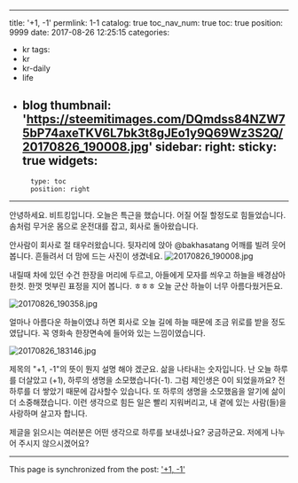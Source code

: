
---
title: '+1, -1'
permlink: 1-1
catalog: true
toc_nav_num: true
toc: true
position: 9999
date: 2017-08-26 12:25:15
categories:
- kr
tags:
- kr
- kr-daily
- life
- blog
thumbnail: 'https://steemitimages.com/DQmdss84NZW75bP74axeTKV6L7bk3t8gJEo1y9Q69Wz3S2Q/20170826_190008.jpg'
sidebar:
    right:
        sticky: true
widgets:
    -
        type: toc
        position: right
---


안녕하세요. 비트킹입니다. 오늘은 특근을 했습니다.  어질 어질 할정도로 힘들었습니다. 
솜처럼 무거운 몸으로 운전대를 잡고, 회사로 돌아왔습니다. 

안사람이 회사로 절 태우러왔습니다.  뒷자리에 앉아 @bakhasatang 어깨를 빌려 웃어 봅니다.  흔들려서 더 맘에 드는 사진이 생겼네요. 
![20170826_190008.jpg](https://steemitimages.com/DQmdss84NZW75bP74axeTKV6L7bk3t8gJEo1y9Q69Wz3S2Q/20170826_190008.jpg)

내릴때 차에 있던 수건 한장을 머리에 두르고, 아들에게 모자를 씌우고 하늘을 배경삼아 한컷.
한껏 멋부린 표정을 지어 봅니다. ㅎㅎㅎ  오늘 군산 하늘이 너무 아름다웠거든요. 

![20170826_190358.jpg](https://steemitimages.com/DQmRv79KVQVSguXLfAGQerChGsrzs89Thf2peZVFnKZhz1o/20170826_190358.jpg)

얼마나 아름다운 하늘이였냐 하면 회사로 오늘 길에 하늘 때문에 조금 위로를 받을 정도였답니다. 꼭 영화속 한장면속에 들어와 있는 느낌이였습니다. 

![20170826_183146.jpg](https://steemitimages.com/DQmW4Xtm6uCxgzddUpfe8hNWNdvR9vhnNXyp4i5StCGWZ9b/20170826_183146.jpg)

제목의 "+1, -1"의 뜻이 뭔지 설명 해야 겠군요.  삶을 나타내는 숫자입니다. 
난 오늘 하루를 더살았고 (+1), 하루의 생명을 소모했습니다(-1).  그럼  제인생은 0이 되었을까요? 
전 하루를 더 쌓았기 때문에 감사할수 있습니다. 
또 하루의 생명을 소모했음을 알기에 삶이 더 소중해졌습니다. 
이런 생각으로 힘든 일은 빨리 지워버리고, 내 곁에 있는 사람(들)을 사랑하며 살고자 합니다. 

제글을 읽으시는 여러분은 어떤 생각으로 하루를 보내셨나요?  궁금하군요.  저에게 나누어 주시지 않으시겠어요?

- - -

This page is synchronized from the post: ['+1, -1'](https://steemit.com/@kingbit/1-1)

